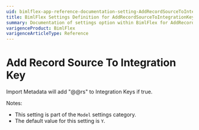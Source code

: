 ```yaml
---
uid: bimlflex-app-reference-documentation-setting-AddRecordSourceToIntegrationKey
title: BimlFlex Settings Definition for AddRecordSourceToIntegrationKey
summary: Documentation of settings option within BimlFlex for AddRecordSourceToIntegrationKey
varigenceProduct: BimlFlex
varigenceArticleType: Reference
---
```


# Add Record Source To Integration Key

Import Metadata will add "@@rs" to Integration Keys if true.

Notes:
* This setting is part of the `Model` settings category.
* The default value for this setting is `Y`.